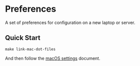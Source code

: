 Preferences
===========

A set of preferences for configuration on a new laptop or server.

Quick Start
-----------

```shell
make link-mac-dot-files
```

And then follow the [macOS settings](macOS-settings.md) document.
